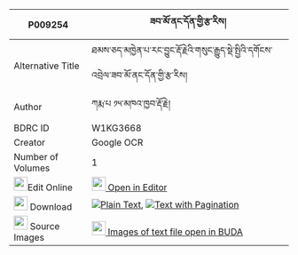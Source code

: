 |P009254|ཟབ་མོ་ནང་དོན་གྱི་རྩ་རིས། 
| --- | --- 
|Alternative Title |ཐམས་ཅད་མཁྱེན་པ་རང་བྱུང་རྡོ་རྗེའི་གསུང་རྒྱུད་སྡེ་སྤྱིའི་དགོངས་འབྲེལ་ཟབ་མོ་ནང་དོན་གྱི་རྩ་རིས།
|Author| ཀརྨ་པ ༡༥་མཁའ་ཁྱབ་རྡོ་རྗེ།
|BDRC ID | W1KG3668
|Creator | Google OCR
|Number of Volumes| 1
|<img width="25" src="https://img.icons8.com/color/25/000000/edit-property.png">Edit Online| [<img width="25" src="https://avatars.githubusercontent.com/u/45091458?s=200&v=4"> Open in Editor](http://editor.openpecha.org/P009254)
|<img width="25" src="https://img.icons8.com/fluent/48/000000/download-2.png"/>  Download | [![](https://img.icons8.com/color/20/000000/txt.png)Plain Text](https://github.com/Openpecha/P009254/releases/download/v1/zabmo_nangdon_gyi_tsa_ri_plain_P009254.zip), [![](https://img.icons8.com/color/20/000000/txt.png)Text with Pagination](https://github.com/Openpecha/P009254/releases/download/v1/zabmo_nangdon_gyi_tsa_ri_pages_P009254.zip)
|<img width="25" src="https://img.icons8.com/plasticine/100/000000/pictures-folder.png"/>  Source Images | [<img width="25" src="https://library.bdrc.io/icons/BUDA-small.svg"> Images of text file open in BUDA](https://library.bdrc.io/show/bdr:W1KG3668)